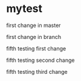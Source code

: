 # mytest

first change in master

first change in branch

fifth testing first change

fifth testing second change

fifth testing third change

